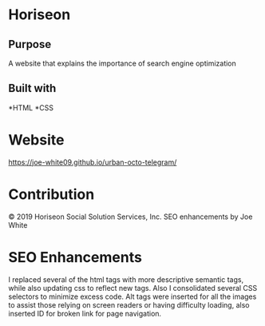 # Horiseon 

## Purpose
A website that explains the importance of search engine optimization

## Built with
*HTML
*CSS

# Website
https://joe-white09.github.io/urban-octo-telegram/

# Contribution
&copy; 2019 Horiseon Social Solution Services, Inc.
SEO enhancements by Joe White

# SEO Enhancements
I replaced several of the html tags with more descriptive semantic tags, while also updating css to reflect new tags. Also I consolidated several CSS selectors to minimize excess code. Alt tags were inserted for all the images to assist those relying on screen readers or having difficulty loading, also inserted ID for broken link for page navigation. 
